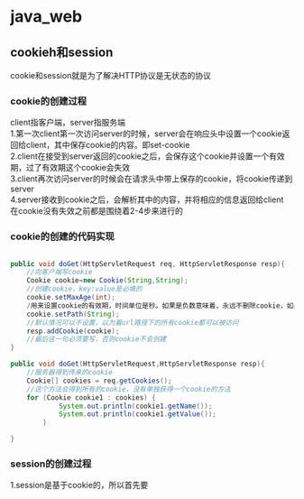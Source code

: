 # java_web
## cookieh和session 
cookie和session就是为了解决HTTP协议是无状态的协议  
### cookie的创建过程   
client指客户端，server指服务端  
1.第一次client第一次访问server的时候，server会在响应头中设置一个cookie返回给client，其中保存cookie的内容。即set-cookie  
2.client在接受到server返回的cookie之后，会保存这个cookie并设置一个有效期，过了有效期这个cookie会失效  
3.client再次访问server的时候会在请求头中带上保存的cookie，将cookie传递到server  
4.server接收到cookie之后，会解析其中的内容，并将相应的信息返回给client  
在cookie没有失效之前都是围绕着2-4步来进行的  
### cookie的创建的代码实现
```java

public void doGet(HttpServletRequest req, HttpServletResponse resp){
    //向客户端写cookie
    Cookie cookie=new Cookie(String,String);
    //创建cookie，key:value是必填的
    cookie.setMaxAge(int);
    /用来设置cookie的有效期，时间单位是秒。如果是负数意味着，永远不删除cookie，如果是正数，表示有效期到正数秒，如果为0，表示立即失效
    cookie.setPath(String);
    //默认情况可以不设置，以为着url路径下的所有cookie都可以被访问
    resp.addCookie(cookie);
    //最后这一句必须要写，否则cookie不会创建
}

public void doGet(HttpServletRequest,HttpServletResponse resp){
    //服务器得到传来的cookie
    Cookie[] cookies = req.getCookies();
    //这个方法会得到所有的cookie，没有单独获得一个cookie的方法
    for (Cookie cookie1 : cookies) {
            System.out.println(cookie1.getName());
            System.out.println(cookie1.getValue());
        }

} 
```  
### session的创建过程  
1.session是基于cookie的，所以首先要


